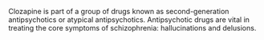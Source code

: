 Clozapine is part of a group of drugs known as second-generation antipsychotics or atypical antipsychotics. Antipsychotic drugs are vital in treating the core symptoms of schizophrenia: hallucinations and delusions.